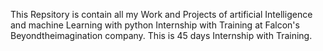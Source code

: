This Repsitory is contain all my Work and Projects of artificial Intelligence and machine Learning with python Internship with Training at Falcon's Beyondtheimagination company. This is 45 days Internship with Training.

